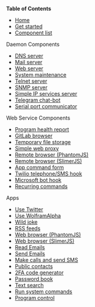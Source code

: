 __Table of Contents__
* [Home](https://github.com/HouzuoGuo/laitos/wiki)
* [Get started](https://github.com/HouzuoGuo/laitos/wiki/Get-started)
* [Component list](https://github.com/HouzuoGuo/laitos/wiki/Component-list)

Daemon Components
* [DNS server](https://github.com/HouzuoGuo/laitos/wiki/%5BDaemon%5D-DNS-server)
* [Mail server](https://github.com/HouzuoGuo/laitos/wiki/%5BDaemon%5D-mail-server)
* [Web server](https://github.com/HouzuoGuo/laitos/wiki/%5BDaemon%5D-web-server)
* [System maintenance](https://github.com/HouzuoGuo/laitos/wiki/%5BDaemon%5D-system-maintenance)
* [Telnet server](https://github.com/HouzuoGuo/laitos/wiki/%5BDaemon%5D-telnet-server)
* [SNMP server](https://github.com/HouzuoGuo/laitos/wiki/%5BDaemon%5D-SNMP-server)
* [Simple IP services server](https://github.com/HouzuoGuo/laitos/wiki/%5BDaemon%5D-simple-IP-services)
* [Telegram chat-bot](https://github.com/HouzuoGuo/laitos/wiki/%5BDaemon%5D-telegram-chat-bot)
* [Serial port communicator](https://github.com/HouzuoGuo/laitos/wiki/%5BDaemon%5D-serial-port-communicator)

Web Service Components
* [Program health report](https://github.com/HouzuoGuo/laitos/wiki/%5BWeb-service%5D-program-health-report)
* [GitLab browser](https://github.com/HouzuoGuo/laitos/wiki/%5BWeb-service%5D-GitLab-browser)
* [Temporary file storage](https://github.com/HouzuoGuo/laitos/wiki/%5BWeb-service%5D-temporary-file-storage)
* [Simple web proxy](https://github.com/HouzuoGuo/laitos/wiki/%5BWeb-service%5D-simple-proxy)
* [Remote browser (PhantomJS)](https://github.com/HouzuoGuo/laitos/wiki/%5BWeb-service%5D-remote-browser-(PhantomJS))
* [Remote browser (SlimerJS)](https://github.com/HouzuoGuo/laitos/wiki/%5BWeb-service%5D-remote-browser-(SlimerJS))
* [App command form](https://github.com/HouzuoGuo/laitos/wiki/%5BWeb-service%5D-invoke-app-command)
* [Twilio telephone/SMS hook](https://github.com/HouzuoGuo/laitos/wiki/%5BWeb-service%5D-Twilio-telephone-SMS-hook)
* [Microsoft bot hook](https://github.com/HouzuoGuo/laitos/wiki/%5BWeb-service%5D-Microsoft-bot-hook)
* [Recurring commands](https://github.com/HouzuoGuo/laitos/wiki/%5BWeb-service%5D-recurring-commands)

Apps
* [Use Twitter](https://github.com/HouzuoGuo/laitos/wiki/%5BApp%5D-Twitter)
* [Use WolframAlpha](https://github.com/HouzuoGuo/laitos/wiki/%5BApp%5D-WolframAlpha)
* [Wild joke](https://github.com/HouzuoGuo/laitos/wiki/%5BApp%5D-wild-joke)
* [RSS feeds](https://github.com/HouzuoGuo/laitos/wiki/%5BApp%5D-RSS-reader)
* [Web browser (PhantomJS)](https://github.com/HouzuoGuo/laitos/wiki/%5BApp%5D-interactive-web-browser-(PhantomJS))
* [Web browser (SlimerJS)](https://github.com/HouzuoGuo/laitos/wiki/%5BApp%5D-interactive-web-browser-(SlimerJS))
* [Read Emails](https://github.com/HouzuoGuo/laitos/wiki/%5BApp%5D-reading-emails)
* [Send Emails](https://github.com/HouzuoGuo/laitos/wiki/%5BApp%5D-sending-emails)
* [Make calls and send SMS](https://github.com/HouzuoGuo/laitos/wiki/%5BApp%5D-make-calls-and-send-SMS)
* [Public contacts](https://github.com/HouzuoGuo/laitos/wiki/%5BApp%5D-public-institution-contacts)
* [2FA code generator](https://github.com/HouzuoGuo/laitos/wiki/%5BApp%5D-two-factor-authentication-code-generator)
* [Password book](https://github.com/HouzuoGuo/laitos/wiki/%5BApp%5D-find-text-in-AES-encrypted-files)
* [Text search](https://github.com/HouzuoGuo/laitos/wiki/%5BApp%5D-text-search)
* [Run system commands](https://github.com/HouzuoGuo/laitos/wiki/%5BApp%5D-run-system-commands)
* [Program control](https://github.com/HouzuoGuo/laitos/wiki/%5BApp%5D-inspect-and-control-server-environment)
